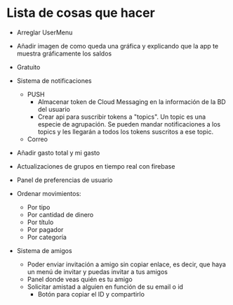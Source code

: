 # Lista de cosas que hacer

- Arreglar UserMenu

- Añadir imagen de como queda una gráfica y explicando que la app te muestra gráficamente los saldos
- Gratuito
- Sistema de notificaciones
  - PUSH
    - Almacenar token de Cloud Messaging en la información de la BD del usuario
    - Crear api para suscribir tokens a "topics". Un topic es una especie de agrupación. Se pueden mandar notificaciones a los topics y les llegarán a todos los tokens suscritos a ese topic.
  - Correo
- Añadir gasto total y mi gasto
- Actualizaciones de grupos en tiempo real con firebase
- Panel de preferencias de usuario
- Ordenar movimientos:
  - Por tipo
  - Por cantidad de dinero
  - Por título
  - Por pagador
  - Por categoría
- Sistema de amigos
  - Poder enviar invitación a amigo sin copiar enlace, es decir, que haya un menú de invitar y puedas invitar a tus amigos
  - Panel donde veas quién es tu amigo
  - Solicitar amistad a alguien en función de su email o id
    - Botón para copiar el ID y compartirlo
